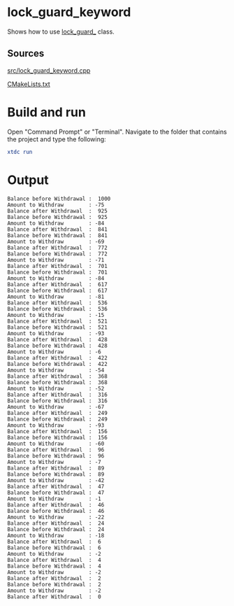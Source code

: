 # lock_guard_keyword

Shows how to use [lock_guard_](https://gammasoft71.github.io/xtd/reference_guides/latest/group__keywords.html#gacd9906b29d877eb1eb0a8c7bc4ab774a) class.

## Sources

[src/lock_guard_keyword.cpp](src/lock_guard_keyword.cpp)

[CMakeLists.txt](CMakeLists.txt)

# Build and run

Open "Command Prompt" or "Terminal". Navigate to the folder that contains the project and type the following:

```cmake
xtdc run
```

# Output

```
Balance before Withdrawal :  1000
Amount to Withdraw        : -75
Balance after Withdrawal  :  925
Balance before Withdrawal :  925
Amount to Withdraw        : -84
Balance after Withdrawal  :  841
Balance before Withdrawal :  841
Amount to Withdraw        : -69
Balance after Withdrawal  :  772
Balance before Withdrawal :  772
Amount to Withdraw        : -71
Balance after Withdrawal  :  701
Balance before Withdrawal :  701
Amount to Withdraw        : -84
Balance after Withdrawal  :  617
Balance before Withdrawal :  617
Amount to Withdraw        : -81
Balance after Withdrawal  :  536
Balance before Withdrawal :  536
Amount to Withdraw        : -15
Balance after Withdrawal  :  521
Balance before Withdrawal :  521
Amount to Withdraw        : -93
Balance after Withdrawal  :  428
Balance before Withdrawal :  428
Amount to Withdraw        : -6
Balance after Withdrawal  :  422
Balance before Withdrawal :  422
Amount to Withdraw        : -54
Balance after Withdrawal  :  368
Balance before Withdrawal :  368
Amount to Withdraw        : -52
Balance after Withdrawal  :  316
Balance before Withdrawal :  316
Amount to Withdraw        : -67
Balance after Withdrawal  :  249
Balance before Withdrawal :  249
Amount to Withdraw        : -93
Balance after Withdrawal  :  156
Balance before Withdrawal :  156
Amount to Withdraw        : -60
Balance after Withdrawal  :  96
Balance before Withdrawal :  96
Amount to Withdraw        : -7
Balance after Withdrawal  :  89
Balance before Withdrawal :  89
Amount to Withdraw        : -42
Balance after Withdrawal  :  47
Balance before Withdrawal :  47
Amount to Withdraw        : -1
Balance after Withdrawal  :  46
Balance before Withdrawal :  46
Amount to Withdraw        : -22
Balance after Withdrawal  :  24
Balance before Withdrawal :  24
Amount to Withdraw        : -18
Balance after Withdrawal  :  6
Balance before Withdrawal :  6
Amount to Withdraw        : -2
Balance after Withdrawal  :  4
Balance before Withdrawal :  4
Amount to Withdraw        : -2
Balance after Withdrawal  :  2
Balance before Withdrawal :  2
Amount to Withdraw        : -2
Balance after Withdrawal  :  0
```
